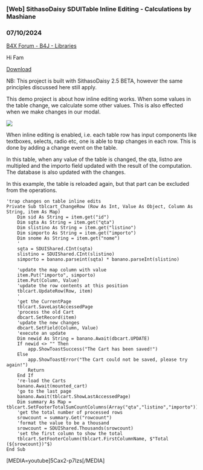 ### [Web] SithasoDaisy SDUITable Inline Editing - Calculations by Mashiane
### 07/10/2024
[B4X Forum - B4J - Libraries](https://www.b4x.com/android/forum/threads/162035/)

Hi Fam  
  
[Download](https://github.com/Mashiane/SithasoDaisy---SDUITable-Inline-Editing-with-Computations)  
  
NB: This project is built with SithasoDaisy 2.5 BETA, however the same principles discussed here still apply.  
  
This demo project is about how inline editing works. When some values in the table change, we calculate some other values. This is also effected when we make changes in our modal.  
  
![](https://www.b4x.com/android/forum/attachments/155376)  
  
When inline editing is enabled, i.e. each table row has input components like textboxes, selects, radio etc, one is able to trap changes in each row. This is done by adding a change event on the table.  
  
In this table, when any value of the table is changed, the qta, listno are multipled and the importo field updated with the result of the computation. The database is also updated with the changes.  
  
In this example, the table is reloaded again, but that part can be excluded from the operations.  
  

```B4X
'trap changes on table inline edits  
Private Sub tblcart_ChangeRow (Row As Int, Value As Object, Column As String, item As Map)  
    Dim sid As String = item.get("id")  
    Dim sqta As String = item.get("qta")  
    Dim slistino As String = item.get("listino")  
    Dim simporto As String = item.get("importo")  
    Dim snome As String = item.get("nome")  
    '  
    sqta = SDUIShared.CInt(sqta)  
    slistino = SDUIShared.CInt(slistino)  
    simporto = banano.parseint(sqta) * banano.parseInt(slistino)  
       
    'update the map column with value  
    item.Put("importo", simporto)  
    item.Put(Column, Value)  
    'update the row contents at this position  
    tblcart.UpdateRow(Row, item)  
    '  
    'get the CurrentPage  
    tblcart.SaveLastAccessedPage  
    'process the old Cart  
    dbcart.SetRecord(item)  
    'update the new changes  
    dbcart.SetField(Column, Value)  
    'execute an update  
    Dim newid As String = banano.Await(dbcart.UPDATE)  
    If newid <> "" Then  
        app.ShowToastSuccess("The Cart has been saved!")  
    Else  
        app.ShowToastError("The Cart could not be saved, please try again!")  
        Return  
    End If  
    're-load the Carts  
    banano.Await(mounted_cart)  
    'go to the last page  
    banano.Await(tblcart.ShowLastAccessedPage)  
    Dim summary As Map = tblcart.SetFooterTotalSumCountColumns(Array("qta","listino","importo"))  
    'get the total number of processed rows  
    srowcount = summary.Get("rowcount")  
    'format the value to be a thousand  
    srowcount = SDUIShared.Thousands(srowcount)  
    'set the first column to show the total  
    tblcart.SetFooterColumn(tblcart.FirstColumnName, $"Total (${srowcount})"$)  
End Sub
```

  
  
  
  
[MEDIA=youtube]5Cax2-p7lzs[/MEDIA]